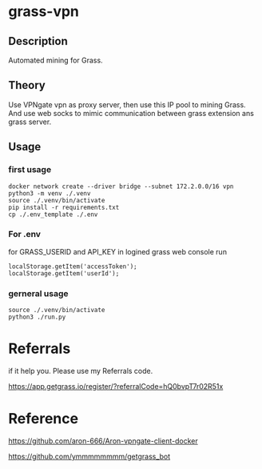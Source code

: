# grass-vpn

## Description
Automated mining for Grass.

## Theory
Use VPNgate vpn as proxy server, then use this IP pool to mining Grass.
And use web socks to mimic communication between grass extension ans grass server.

## Usage
### first usage 
```
docker network create --driver bridge --subnet 172.2.0.0/16 vpn
python3 -m venv ./.venv
source ./.venv/bin/activate
pip install -r requirements.txt
cp ./.env_template ./.env
```

### For .env

for GRASS_USERID and API_KEY
in logined grass web console run
```
localStorage.getItem('accessToken');
localStorage.getItem('userId');
```

### gerneral usage 

```
source ./.venv/bin/activate
python3 ./run.py 
```
# Referrals
if it help you. Please use my Referrals code.

https://app.getgrass.io/register/?referralCode=hQ0bvpT7r02R51x

# Reference
https://github.com/aron-666/Aron-vpngate-client-docker

https://github.com/ymmmmmmmm/getgrass_bot